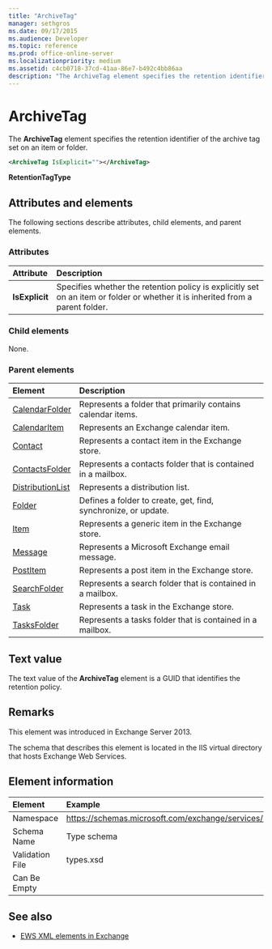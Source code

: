 ```yaml
---
title: "ArchiveTag"
manager: sethgros
ms.date: 09/17/2015
ms.audience: Developer
ms.topic: reference
ms.prod: office-online-server
ms.localizationpriority: medium
ms.assetid: c4cb0718-37cd-41aa-86e7-b492c4bb86aa
description: "The ArchiveTag element specifies the retention identifier of the archive tag set on an item or folder."
---
```


# ArchiveTag

The **ArchiveTag** element specifies the retention identifier of the archive tag set on an item or folder. 
  
```XML
<ArchiveTag IsExplicit=""></ArchiveTag>
```

 **RetentionTagType**
## Attributes and elements

The following sections describe attributes, child elements, and parent elements.
  
### Attributes

|**Attribute**|**Description**|
|:-----|:-----|
|**IsExplicit** <br/> |Specifies whether the retention policy is explicitly set on an item or folder or whether it is inherited from a parent folder.  <br/> |
   
### Child elements

None.
  
### Parent elements

|**Element**|**Description**|
|:-----|:-----|
|[CalendarFolder](calendarfolder.md) <br/> |Represents a folder that primarily contains calendar items.  <br/> |
|[CalendarItem](calendaritem.md) <br/> |Represents an Exchange calendar item.  <br/> |
|[Contact](contact.md) <br/> |Represents a contact item in the Exchange store.  <br/> |
|[ContactsFolder](contactsfolder.md) <br/> |Represents a contacts folder that is contained in a mailbox.  <br/> |
|[DistributionList](distributionlist.md) <br/> |Represents a distribution list.  <br/> |
|[Folder](folder.md) <br/> |Defines a folder to create, get, find, synchronize, or update.  <br/> |
|[Item](item.md) <br/> |Represents a generic item in the Exchange store.  <br/> |
|[Message](message-ex15websvcsotherref.md) <br/> |Represents a Microsoft Exchange email message.  <br/> |
|[PostItem](postitem.md) <br/> |Represents a post item in the Exchange store.  <br/> |
|[SearchFolder](searchfolder.md) <br/> |Represents a search folder that is contained in a mailbox.  <br/> |
|[Task](task.md) <br/> |Represents a task in the Exchange store.  <br/> |
|[TasksFolder](tasksfolder.md) <br/> |Represents a tasks folder that is contained in a mailbox.  <br/> |
   
## Text value

The text value of the **ArchiveTag** element is a GUID that identifies the retention policy. 
  
## Remarks

This element was introduced in Exchange Server 2013.
  
The schema that describes this element is located in the IIS virtual directory that hosts Exchange Web Services.
  
## Element information

| Element | Example |
|:-----|:-----|
|Namespace  <br/> |https://schemas.microsoft.com/exchange/services/2006/types  <br/> |
|Schema Name  <br/> |Type schema  <br/> |
|Validation File  <br/> |types.xsd  <br/> |
|Can Be Empty  <br/> ||
   
## See also

- [EWS XML elements in Exchange](ews-xml-elements-in-exchange.md)

